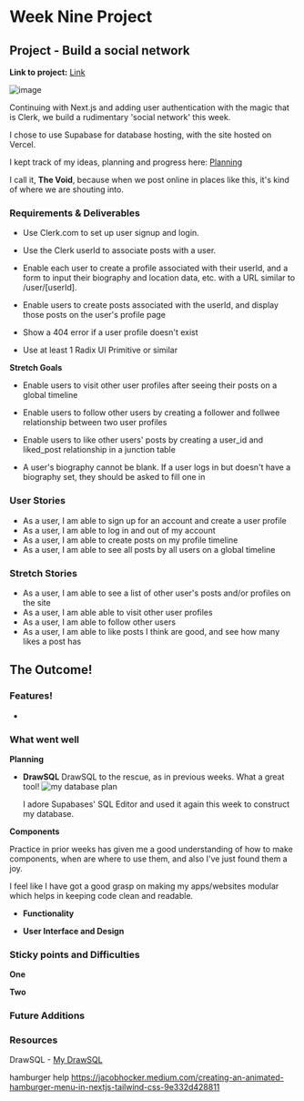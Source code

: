# Week Nine Project

## Project - Build a social network

**Link to project:** [Link]()

![image]()

Continuing with Next.js and adding user authentication with the magic that is Clerk, we build a rudimentary 'social network' this week.

I chose to use Supabase for database hosting, with the site hosted on Vercel.

I kept track of my ideas, planning and progress here: [Planning](https://frankjs.notion.site/Day-Thirty-Nine-Project-24d3bd4839434c17bba360ad24613769?pvs=4)

I call it, **The Void**, because when we post online in places like this, it's kind of where we are shouting into.

### Requirements & Deliverables

- Use Clerk.com to set up user signup and login.

- Use the Clerk userId to associate posts with a user.

- Enable each user to create a profile associated with their userId, and a form to input their biography and location data, etc. with a URL similar to /user/[userId].

- Enable users to create posts associated with the userId, and display those posts on the user's profile page

- Show a 404 error if a user profile doesn't exist

- Use at least 1 Radix UI Primitive or similar

**Stretch Goals**

- Enable users to visit other user profiles after seeing their posts on a global timeline

- Enable users to follow other users by creating a follower and follwee relationship between two user profiles

- Enable users to like other users' posts by creating a user_id and liked_post relationship in a junction table

- A user's biography cannot be blank. If a user logs in but doesn't have a biography set, they should be asked to fill one in

### User Stories

- As a user, I am able to sign up for an account and create a user profile
- As a user, I am able to log in and out of my account
- As a user, I am able to create posts on my profile timeline
- As a user, I am able to see all posts by all users on a global timeline

### Stretch Stories

- As a user, I am able to see a list of other user's posts and/or profiles on the site
- As a user, I am able able to visit other user profiles
- As a user, I am able to follow other users
- As a user, I am able to like posts I think are good, and see how many likes a post has

## The Outcome!

### Features!

-

### What went well

**Planning**

- **DrawSQL**
  DrawSQL to the rescue, as in previous weeks. What a great tool!
  ![my database plan]()

  I adore Supabases' SQL Editor and used it again this week to construct my database.

**Components**

Practice in prior weeks has given me a good understanding of how to make components, when are where to use them, and also I've just found them a joy.

I feel like I have got a good grasp on making my apps/websites modular which helps in keeping code clean and readable.

- **Functionality**

- **User Interface and Design**

### Sticky points and Difficulties

**One**

**Two**

### Future Additions

### Resources

DrawSQL - [My DrawSQL]()

hamburger help https://jacobhocker.medium.com/creating-an-animated-hamburger-menu-in-nextjs-tailwind-css-9e332d428811
